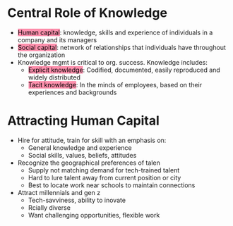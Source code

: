 # Central Role of Knowledge
- <mark style="background: #FF5582A6;">Human capital</mark>: knowledge, skills and experience of individuals in a company and its managers
- <mark style="background: #FF5582A6;">Social capital</mark>: network of relationships that individuals have throughout the organization
- Knowledge mgmt is critical to org. success. Knowledge includes:
	- <mark style="background: #FF5582A6;">Explicit knowledge</mark>: Codified, documented, easily reproduced and widely distributed
	- <mark style="background: #FF5582A6;">Tacit knowledge</mark>: In the minds of employees, based on their experiences and backgrounds
# Attracting Human Capital
- Hire for attitude, train for skill with an emphasis on:
	- General knowledge and experience
	- Social skills, values, beliefs, attitudes
- Recognize the geographical preferences of talen
	- Supply not matching demand for tech-trained talent
	- Hard to lure talent away from current position or city
	- Best to locate work near schools to maintain connections
- Attract millennials and gen z
	- Tech-savviness, ability to inovate
	- Rcially diverse
	- Want challenging opportunities, flexible work 